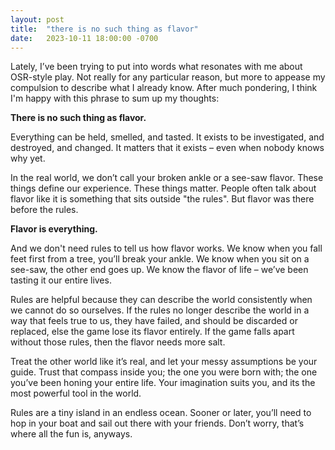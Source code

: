 ```yaml
---
layout: post
title:  "there is no such thing as flavor"
date:   2023-10-11 18:00:00 -0700
---
```


Lately, I’ve been trying to put into words what resonates with me about OSR-style play. Not really for any particular reason, but more to appease my compulsion to describe what I already know. After much pondering, I think I'm happy with this phrase to sum up my thoughts: 

**There is no such thing as flavor.**

Everything can be held, smelled, and tasted. It exists to be investigated, and destroyed, and changed. It matters that it exists – even when nobody knows why yet.

In the real world, we don’t call your broken ankle or a see-saw flavor. These things define our experience. These things matter. People often talk about flavor like it is something that sits outside "the rules". But flavor was there before the rules. 

**Flavor is everything.**

And we don't need rules to tell us how flavor works. We know when you fall feet first from a tree, you’ll break your ankle. We know when you sit on a see-saw, the other end goes up. We know the flavor of life – we’ve been tasting it our entire lives.

Rules are helpful because they can describe the world consistently when we cannot do so ourselves. If the rules no longer describe the world in a way that feels true to us, they have failed, and should be discarded or replaced, else the game lose its flavor entirely. If the game falls apart without those rules, then the flavor needs more salt.

Treat the other world like it’s real, and let your messy assumptions be your guide. Trust that compass inside you; the one you were born with; the one you’ve been honing your entire life. Your imagination suits you, and its the most powerful tool in the world. 

Rules are a tiny island in an endless ocean. Sooner or later, you’ll need to hop in your boat and sail out there with your friends. Don’t worry, that’s where all the fun is, anyways.